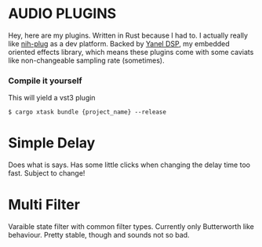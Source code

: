 # AUDIO PLUGINS
Hey, here are my plugins. Written in Rust because I had to. I actually really like [nih-plug](https://github.com/robbert-vdh/nih-plug) as a dev platform. Backed by [Yanel DSP](https://github.com/backtail/yanel_dsp), my embedded oriented effects library, which means these plugins come with some caviats like non-changeable sampling rate (sometimes).

### Compile it yourself
This will yield a vst3 plugin
```shell
$ cargo xtask bundle {project_name} --release
```

# Simple Delay
Does what is says. Has some little clicks when changing the delay time too fast. Subject to change!

# Multi Filter
Varaible state filter with common filter types. Currently only Butterworth like behaviour. Pretty stable, though and sounds not so bad.